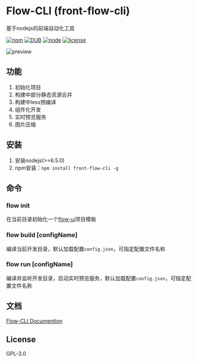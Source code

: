 # Flow-CLI (front-flow-cli)
基于nodejs的前端自动化工具

[![npm](https://img.shields.io/npm/v/front-flow-cli.svg)](https://www.npmjs.com/package/front-flow-cli/) [![DUB](https://travis-ci.org/tower1229/Flow-CLI.svg?branch=master)]() [![node](https://img.shields.io/node/v/front-flow-cli.svg)]() [![license](https://img.shields.io/github/license/tower1229/Flow-CLI.svg)]()

![preview](https://raw.githubusercontent.com/tower1229/Flow-CLI/master/docs/img/flow-cli-album.png)

## 功能

1. 初始化项目
2. 构建中部分静态资源合并
3. 构建中less预编译
4. 组件化开发
5. 实时预览服务
6. 图片压缩

## 安装

1. 安装nodejs(>=6.5.0)
2. npm安装：`npm install front-flow-cli -g`

## 命令

### flow init

在当前目录初始化一个[flow-ui](https://github.com/tower1229/Flow-UI)项目模板

### flow build [configName]

编译当前开发目录，默认加载配置`config.json`，可指定配置文件名称

### flow run [configName]

编译并监听开发目录，启动实时预览服务，默认加载配置`config.json`，可指定配置文件名称

## 文档

[Flow-CLI Documention](https://tower1229.github.io/Flow-CLI/docs/)

## License 

GPL-3.0
